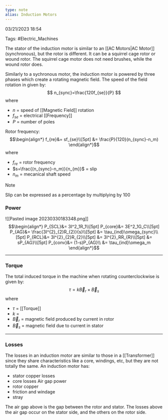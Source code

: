 ```yaml
---
type: note
alias: Induction Motors
---
```

03/21/2023 18:54

Tags: #Electric_Machines 

The stator of the induction motor is similar to an [[AC Motors|AC Motor]] (synchronous), but the rotor is different. It can be a squirrel cage rotor or wound rotor. The squirrel cage motor does not need brushes, while the wound rotor does.


Similarly to a sychronous motor, the induction motor is powered by three phases which create a rotating magnetic field. The speed of the field rotation in given by:
$$
n_{sync}=\frac{120f_{se}}{P}
$$
where
- $n$ = speed of [[Magnetic Field]] rotation
- $f_{se}$ = electrical [[Frequency]]
- $P$ = number of poles

Rotor frequency:
$$\begin{align*}
f_{re}&= sf_{se}\\[5pt]
&= \frac{P}{120}(n_{sync}-n_m)
\end{align*}$$
where
- $f_{re}$ = rotor frequency
- $s=\frac{(n_{sync}-n_m)}{n_{m}}$ = slip
- $n_m$ = mecanical shaft speed

>[!note]
>Slip can be expressed as a percentage by multiplying by 100

### Power

![[Pasted image 20230330183348.png]]
$$\begin{align*}
P_{SCL}&= 3I^2_1R_1\\[5pt]
P_{core}&= 3E^2_1G_C\\[5pt]
P_{AG}&= \frac{3I^{2}_{2}R_{2}}{s}\\[5pt]
&= \tau_{ind}\omega_{sync}\\[5pt]
P_{RCL}&= 3I^{2}_{2}R_{2}\\[5pt]
&= 3I^{2}_RR_{R}\\[5pt]
&= sP_{AG}\\[5pt]
P_{conv}&= (1-s)P_{AG}\\
&= \tau_{ind}\omega_m
\end{align*}$$


----
### Torque
The total induced torque in the machine when rotating counterclockwise is given by:
$$
\tau=k\vec B_r\times\vec B_s
$$
where
- $\tau$ = [[Torque]]
- $k$ = 
- $\vec B_r$ = magnetic field produced by current in rotor
- $\vec B_s$ = magnetic field due to current in stator

---

### Losses
The losses in an induction motor are similar to those in a [[Transformer]] since they share characteristics like a core, windings, etc, but they are not totally the same. An induction motor has:
- stator copper losses
- core losses
Air gap power
- rotor copper
- friction and windage
- stray

The air gap above is the gap between the rotor and stator. The losses above the air gap occur on the stator side, and the others on the rotor side.